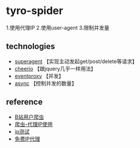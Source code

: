 # tyro-spider

1.使用代理IP
2.使用user-agent
3.限制并发量

## technologies

* [superagent](http://visionmedia.github.io/superagent) 【实现主动发起get/post/delete等请求】
* [cheerio](https://github.com/cheeriojs/cheerio) 【跟jquery几乎一样用法】
* [eventproxy](https://github.com/JacksonTian/eventproxy) 【并发】
* [async](https://github.com/caolan/async) 【控制并发的数量】


## reference

* [B站用户爬虫](https://github.com/airingursb/bilibili-user/blob/master/bilibili_user.py)
* [爬虫-代理IP使用](http://www.cnblogs.com/hearzeus/p/5157016.html)
* [ip测试](http://ip.chinaz.com/getip.aspx)
* [免费IP代理](http://www.xicidaili.com/nn/1)
